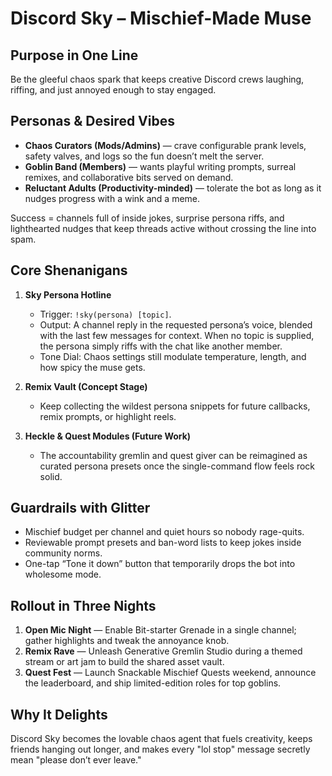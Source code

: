 # Discord Sky – Mischief-Made Muse

## Purpose in One Line
Be the gleeful chaos spark that keeps creative Discord crews laughing, riffing, and just annoyed enough to stay engaged.

## Personas & Desired Vibes
- **Chaos Curators (Mods/Admins)** — crave configurable prank levels, safety valves, and logs so the fun doesn’t melt the server.
- **Goblin Band (Members)** — wants playful writing prompts, surreal remixes, and collaborative bits served on demand.
- **Reluctant Adults (Productivity-minded)** — tolerate the bot as long as it nudges progress with a wink and a meme.

Success = channels full of inside jokes, surprise persona riffs, and lighthearted nudges that keep threads active without crossing the line into spam.

## Core Shenanigans
1. **Sky Persona Hotline**
   - Trigger: `!sky(persona) [topic]`.
   - Output: A channel reply in the requested persona’s voice, blended with the last few messages for context. When no topic is supplied, the persona simply riffs with the chat like another member.
   - Tone Dial: Chaos settings still modulate temperature, length, and how spicy the muse gets.

2. **Remix Vault (Concept Stage)**
   - Keep collecting the wildest persona snippets for future callbacks, remix prompts, or highlight reels.

3. **Heckle & Quest Modules (Future Work)**
   - The accountability gremlin and quest giver can be reimagined as curated persona presets once the single-command flow feels rock solid.

## Guardrails with Glitter
- Mischief budget per channel and quiet hours so nobody rage-quits.
- Reviewable prompt presets and ban-word lists to keep jokes inside community norms.
- One-tap “Tone it down” button that temporarily drops the bot into wholesome mode.

## Rollout in Three Nights
1. **Open Mic Night** — Enable Bit-starter Grenade in a single channel; gather highlights and tweak the annoyance knob.
2. **Remix Rave** — Unleash Generative Gremlin Studio during a themed stream or art jam to build the shared asset vault.
3. **Quest Fest** — Launch Snackable Mischief Quests weekend, announce the leaderboard, and ship limited-edition roles for top goblins.

## Why It Delights
Discord Sky becomes the lovable chaos agent that fuels creativity, keeps friends hanging out longer, and makes every "lol stop" message secretly mean "please don’t ever leave."